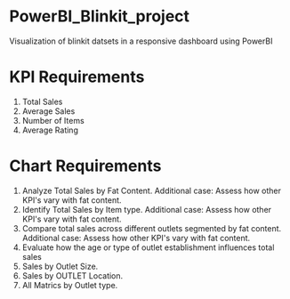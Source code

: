 # PowerBI_Blinkit_project
Visualization of blinkit datsets in a responsive dashboard using PowerBI

# KPI Requirements
1. Total Sales
2. Average Sales
3. Number of Items
4. Average Rating
   
# Chart Requirements
1. Analyze Total Sales by Fat Content.
     Additional case: Assess how other KPI's vary with fat content.
2. Identify Total Sales by Item type.
     Additional case: Assess how other KPI's vary with fat content.
3. Compare total sales across different outlets segmented by fat content.
     Additional case: Assess how other KPI's vary with fat content.  
4. Evaluate how the age or type of outlet establishment influences total sales
5. Sales by Outlet Size.
6. Sales by OUTLET Location.
7. All Matrics by Outlet type.
